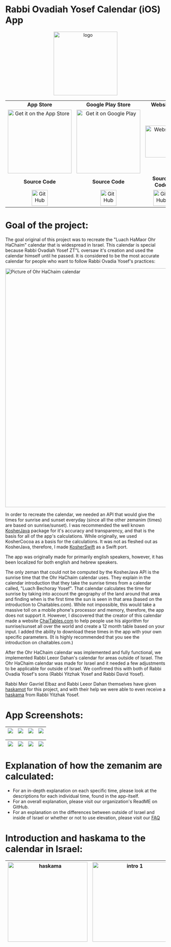 # Rabbi Ovadiah Yosef Calendar (iOS) App

<p align="center">
	<img src="https://is1-ssl.mzstatic.com/image/thumb/Purple211/v4/cc/4f/de/cc4fded5-598f-1f3a-eaa6-26405d119a93/AppIcon-0-0-1x_U007epad-0-11-0-85-220.png/217x0w.webp" width="200px" alt="logo">
</p>

<table align="center">
  <tr>
    <td align="center" width="33%"><strong>App Store</strong></td>
    <td align="center" width="33%"><strong>Google Play Store</strong></td>
    <td align="center" width="33%"><strong>Website</strong></td>
  </tr>
  <tr>
   <td align="center" width="33%">
      <a href="https://apps.apple.com/app/rabbi-ovadiah-yosef-calendar/id6448838987">
        <img alt="Get it on the App Store" src="https://ci6.googleusercontent.com/proxy/HrtBTHlFE3VpRkzLfRwnYbJjCLtCpmKOIV__qk9k9mj7e7PSZF2X0L7mzR63nCIfqbnUujbn-dhiq-LwYUqdcpSLg_ItRhdEQJ0wP438309hcA=s0-d-e1-ft#https://static.licdn.com/aero-v1/sc/h/76yzkd0h5kiv27lrd4yaenylk" width="200px">
      </a>
    </td>
    <td align="center" width="33%">
      <a href="https://play.google.com/store/apps/details?id=com.EJ.ROvadiahYosefCalendar&amp;pcampaignid=pcampaignidMKT-Other-global-all-co-prtnr-py-PartBadge-Mar2515-1">
        <img alt="Get it on Google Play" src="https://play.google.com/intl/en_us/badges/images/generic/en_badge_web_generic.png" width="200px">
      </a>
    </td>
    <td align="center" width="33%">
      <a href="https://royzmanim.com/">
        <img src="https://cdn-icons-png.flaticon.com/512/5602/5602732.png" width="100px" alt="Website">
      </a>
    </td>
  </tr>

  <tr>
    <td align="center" width="33%"><strong>Source Code</strong></td>
    <td align="center" width="33%"><strong>Source Code</strong></td>
    <td align="center" width="33%"><strong>Source Code</strong></td>
  </tr>
  <tr>
    <td align="center" width="33%">
      <a href="https://github.com/Zemaneh-Yosef/RabbiOvadiahYosefCalendarIOSApp">
        <img src="https://github.githubassets.com/images/modules/logos_page/GitHub-Mark.png" width="50px" alt="GitHub">
      </a>
    </td>
    <td align="center" width="33%">
      <a href="https://github.com/Zemaneh-Yosef/RabbiOvadiahYosefCalendarAndroidApp">
        <img src="https://github.githubassets.com/images/modules/logos_page/GitHub-Mark.png" width="50px" alt="GitHub">
      </a>
    </td>
    <td align="center" width="33%">
      <a href="https://github.com/Zemaneh-Yosef/royzmanimwebsite">
        <img src="https://github.githubassets.com/images/modules/logos_page/GitHub-Mark.png" width="50px" alt="GitHub">
      </a>
    </td>
  </tr>
</table>

# Goal of the project:
The goal original of this project was to recreate the "Luach HaMaor Ohr HaChaim" calendar that is widespread in Israel. This calendar is special because Rabbi Ovadiah Yosef ZT"L oversaw it's creation and used the calendar himself until he passed. It is considered to be the most accurate calendar for people who want to follow Rabbi Ovadia Yosef's practices:

<img src="https://i.imgur.com/QqGAtTB.jpg" height="750" alt="Picture of Ohr HaChaim calendar">

In order to recreate the calendar, we needed an API that would give the times for sunrise and sunset everyday (since all the other zemanim (times) are based on sunrise/sunset). I was recommended the well known [KosherJava](https://github.com/KosherJava/zmanim) package for it's accuracy and transparency, and that is the basis for all of the app's calculations. While originally, we used KosherCocoa as a basis for the calculations. It was not as fleshed out as KosherJava, therefore, I made [KosherSwift](https://github.com/Elyahu41/KosherSwift) as a Swift port.

The app was originally made for primarily english speakers, however, it has been localized for both english and hebrew speakers.

The only zeman that could not be computed by the KosherJava API is the sunrise time that the Ohr HaChaim calendar uses. They explain in the calendar introduction that they take the sunrise times from a calendar called, "Luach Bechoray Yosef". That calendar calculates the time for sunrise by taking into account the geography of the land around that area and finding when is the first time the sun is seen in that area (based on the introduction to Chaitables.com). While not impossible, this would take a massive toll on a mobile phone's processor and memory, therefore, the app does not support it. However, I discovered that the creator of this calendar made a website [ChaiTables.com](http://chaitables.com) to help people use his algorithm for sunrise/sunset all over the world and create a 12 month table based on your input. I added the ability to download these times in the app with your own specific parameters. (It is highly recommended that you see the introduction on chaitables.com.)

After the Ohr HaChaim calendar was implemented and fully functional, we implemented Rabbi Leeor Dahan's calendar for areas outside of Israel. The Ohr HaChaim calendar was made for Israel and it needed a few adjustments to be applicable for outside of Israel. We confirmed this with both of Rabbi Ovadia Yosef's sons (Rabbi Yitzhak Yosef and Rabbi David Yosef).

Rabbi Meir Gavriel Elbaz and Rabbi Leeor Dahan themselves have given [haskamot](https://royzmanim.com/) for this project, and with their help we were able to even receive a [haskama](https://royzmanim.com/assets/haskamah-rishon-letzion.pdf) from Rabbi Yitzhak Yosef.

# App Screenshots:
| <img src="https://is1-ssl.mzstatic.com/image/thumb/PurpleSource211/v4/75/f7/24/75f72459-c2d9-b0e0-4ef4-202a3c2594d2/Simulator_Screenshot_-_iPhone_16_Pro_-_2025-05-27_at_16.53.24.png/230x0w.webp"> | <img src="https://is1-ssl.mzstatic.com/image/thumb/PurpleSource211/v4/dd/06/e3/dd06e3e5-06bd-4937-a157-83013e9e3483/Simulator_Screenshot_-_iPhone_16_Pro_-_2025-05-25_at_03.26.28.png/230x0w.webp"> | <img src="https://is1-ssl.mzstatic.com/image/thumb/PurpleSource221/v4/8f/c5/e6/8fc5e6e6-cc98-1896-adf0-0e18c7e44716/Simulator_Screenshot_-_iPhone_16_Pro_-_2025-05-25_at_03.28.06.png/230x0w.webp"> | <img src="https://is1-ssl.mzstatic.com/image/thumb/PurpleSource221/v4/5c/ce/7c/5cce7c64-3281-a635-6136-c84814c9e6bd/Simulator_Screenshot_-_iPhone_16_Pro_-_2025-05-25_at_03.28.49.png/230x0w.webp"> |
| ---------------------------------------------- | -------------------------------------------- | ------------------------------------------ | ------------------------------------------- |

| <img src="https://is1-ssl.mzstatic.com/image/thumb/PurpleSource221/v4/cc/1d/b7/cc1db7e1-d73a-f049-b13e-ea72e1cac2e3/Simulator_Screenshot_-_iPhone_16_Pro_-_2025-05-25_at_03.29.48.png/230x0w.webp"> | <img src="https://is1-ssl.mzstatic.com/image/thumb/PurpleSource221/v4/3f/92/84/3f9284fb-d69a-81cb-25fd-c9ef80c28225/Simulator_Screenshot_-_iPhone_16_Pro_-_2025-05-25_at_03.30.54.png/230x0w.webp"> | <img src="https://is1-ssl.mzstatic.com/image/thumb/PurpleSource221/v4/ab/74/39/ab7439db-2a35-e5dc-946c-2f69b3025331/Simulator_Screenshot_-_iPhone_16_Pro_-_2025-05-25_at_03.31.55.png/230x0w.webp"> | <img src="https://is1-ssl.mzstatic.com/image/thumb/PurpleSource211/v4/8d/aa/62/8daa62a8-15cf-0e85-b922-2f5f780386bf/Simulator_Screenshot_-_iPhone_16_Pro_-_2025-05-25_at_03.32.44.png/230x0w.webp"> |
| ---------------------------------------------- | -------------------------------------------- | ------------------------------------------ | ------------------------------------------- |

# Explanation of how the zemanim are calculated:
- For an in-depth explanation on each specific time, please look at the descriptions for each individual time, found in the app-itself.
- For an overall explanation, please visit our organization's ReadME on GitHub.
- For an explanation on the differences between outside of Israel and inside of Israel or whether or not to use elevation, please visit our [FAQ](https://royzmanim.com/FAQ)

# Introduction and haskama to the calendar in Israel:

| <img src="https://royzmanim.com/assets/images/sources/OHhaskama.png" height="250" alt="haskama"> | <img src="https://royzmanim.com/assets/images/sources/intro1.png" height="250" alt="intro 1"> | <img src="https://royzmanim.com/assets/images/sources/intro2.png" height="250" alt="intro 2"> | <img src="https://royzmanim.com/assets/images/sources/intro3.png" height="250" alt="intro 3"> |
| ---------------------------------------------- | -------------------------------------------- | ------------------------------------------- | ------------------------------------------- |
